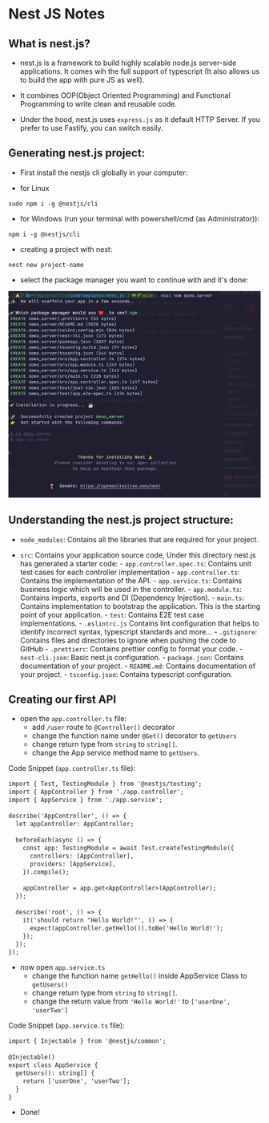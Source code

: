 # Nest JS Notes

## What is nest.js?

- nest.js is a framework to build highly scalable node.js server-side applications. It comes wih
  the full support of typescript (It also allows us to build the app with pure JS as well).

- It combines OOP(Object Oriented Programming) and Functional Programming to write clean and
  reusable code.

- Under the hood, nest.js uses `express.js` as it default HTTP Server. If you prefer to use Fastify,
  you can switch easily.

## Generating nest.js project:

- First install the nestjs cli globally in your computer:

- for Linux

```
sudo npm i -g @nestjs/cli
```

- for Windows (run your terminal with powershell/cmd (as Administrator)):

```
npm i -g @nestjs/cli
```

- creating a project with nest:

```
nest new project-name
```

- select the package manager you want to continue with and it's done:

![nest_img01](assets/images/nest_img01.png)

## Understanding the nest.js project structure:

- `node_modules`: Contains all the libraries that are required for your project.

- `src`: Contains your application source code, Under this directory nest.js has generated a starter
  code: - `app.controller.spec.ts`: Contains unit test cases for each controller implementation - `app.controller.ts`: Contains the implementation of the API. - `app.service.ts`: Contains business logic which will be used in the controller. - `app.module.ts`: Contains imports, exports and DI (Dependency Injection). - `main.ts`: Contains implementation to bootstrap the application. This is the starting point
  of your application. - `test`: Contains E2E test case implementations. - `.eslintrc.js` Contains lint configuration that helps to identify incorrect syntax, typescript
  standards and more... - `.gitignore`: Contains files and directories to ignore when pushing the code to GitHub - `.prettierc`: Contains prettier config to format your code. - `nest-cli.json`: Basic nest.js configuration. - `package.json`: Contains documentation of your project. - `README.md`: Contains documentation of your project. - `tsconfig.json`: Contains typescript configuration.

## Creating our first API

- open the `app.controller.ts` file:
  - add `/user` route to `@Controller()` decorator
  - change the function name under `@Get()` decorator to `getUsers`
  - change return type from `string` to `string[]`.
  - change the App service method name to `getUsers`.

Code Snippet (`app.controller.ts` file):

```
import { Test, TestingModule } from '@nestjs/testing';
import { AppController } from './app.controller';
import { AppService } from './app.service';

describe('AppController', () => {
  let appController: AppController;

  beforeEach(async () => {
    const app: TestingModule = await Test.createTestingModule({
      controllers: [AppController],
      providers: [AppService],
    }).compile();

    appController = app.get<AppController>(AppController);
  });

  describe('root', () => {
    it('should return "Hello World!"', () => {
      expect(appController.getHello()).toBe('Hello World!');
    });
  });
});
```

- now open `app.service.ts`
  - change the function name `getHello()` inside AppService Class to `getUsers()`
  - change return type from `string` to `string[]`.
  - change the return value from `'Hello World!'` to `['userOne', 'userTwo']`

Code Snippet (`app.service.ts` file):

```
import { Injectable } from '@nestjs/common';

@Injectable()
export class AppService {
  getUsers(): string[] {
    return ['userOne', 'userTwo'];
  }
}
```

- Done!
